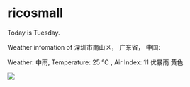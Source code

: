 # ricosmall

Today is Tuesday.

Weather infomation of 深圳市南山区， 广东省， 中国: 

Weather: 中雨, Temperature: 25 ℃ , Air Index: 11 优暴雨 黄色

<img src="https://github-readme-stats.vercel.app/api?username=ricosmall&show_icons=true" />

